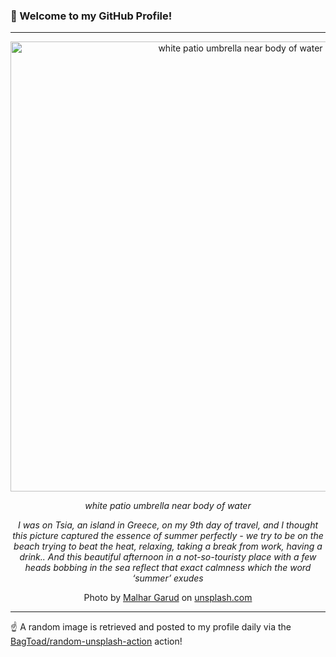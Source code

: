### 👋 Welcome to my GitHub Profile!

----

<div align="center">
  <img width="720" src="https://images.unsplash.com/photo-1507445761851-c6c3c69b4512?crop=entropy&cs=tinysrgb&fit=max&fm=jpg&ixid=M3w1NTI0OTR8MHwxfHJhbmRvbXx8fHx8fHx8fDE3Mjc3NjMxODZ8&ixlib=rb-4.0.3&q=80&w=1080" alt="white patio umbrella near body of water">
  
  <em>white patio umbrella near body of water</em>
  
  <em>I was on Tsia, an island in Greece, on my 9th day of travel, and I thought this picture captured the essence of summer perfectly - we try to be on the beach trying to beat the heat, relaxing, taking a break from work, having a drink.. And this beautiful afternoon in a not-so-touristy place with a few heads bobbing in the sea reflect that exact calmness which the word ‘summer’ exudes</em>
  
  Photo by [Malhar Garud](null) on [unsplash.com](https://unsplash.com/)
</div>

----

☝️ A random image is retrieved and posted to my profile daily via the [BagToad/random-unsplash-action](https://github.com/BagToad/random-unsplash-action) action!

